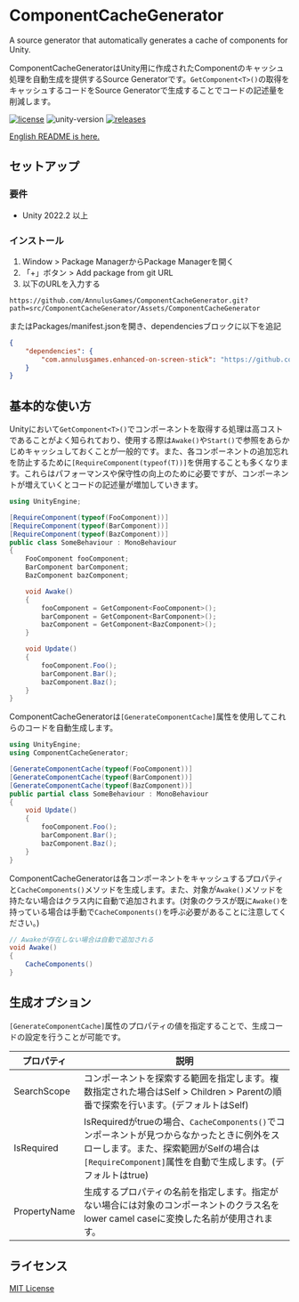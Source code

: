 # ComponentCacheGenerator
 A source generator that automatically generates a cache of components for Unity.

ComponentCacheGeneratorはUnity用に作成されたComponentのキャッシュ処理を自動生成を提供するSource Generatorです。`GetComponent<T>()`の取得をキャッシュするコードをSource Generatorで生成することでコードの記述量を削減します。

[![license](https://img.shields.io/badge/LICENSE-MIT-green.svg)](LICENSE)
![unity-version](https://img.shields.io/badge/unity-2022.2+-000.svg)
[![releases](https://img.shields.io/github/release/AnnulusGames/ComponentCacheGenerator.svg)](https://github.com/AnnulusGames/ComponentCacheGenerator/releases)

[English README is here.](README.md)

## セットアップ

### 要件

* Unity 2022.2 以上

### インストール

1. Window > Package ManagerからPackage Managerを開く
2. 「+」ボタン > Add package from git URL
3. 以下のURLを入力する

```
https://github.com/AnnulusGames/ComponentCacheGenerator.git?path=src/ComponentCacheGenerator/Assets/ComponentCacheGenerator
```

またはPackages/manifest.jsonを開き、dependenciesブロックに以下を追記

```json
{
    "dependencies": {
        "com.annulusgames.enhanced-on-screen-stick": "https://github.com/AnnulusGames/ComponentCacheGenerator.git?path=src/ComponentCacheGenerator/Assets/ComponentCacheGenerator"
    }
}
```

## 基本的な使い方

Unityにおいて`GetComponent<T>()`でコンポーネントを取得する処理は高コストであることがよく知られており、使用する際は`Awake()`や`Start()`で参照をあらかじめキャッシュしておくことが一般的です。また、各コンポーネントの追加忘れを防止するために`[RequireComponent(typeof(T))]`を併用することも多くなります。これらはパフォーマンスや保守性の向上のために必要ですが、コンポーネントが増えていくとコードの記述量が増加していきます。

```cs
using UnityEngine;

[RequireComponent(typeof(FooComponent))]
[RequireComponent(typeof(BarComponent))]
[RequireComponent(typeof(BazComponent))]
public class SomeBehaviour : MonoBehaviour
{
    FooComponent fooComponent;
    BarComponent barComponent;
    BazComponent bazComponent;

    void Awake()
    {
        fooComponent = GetComponent<FooComponent>();
        barComponent = GetComponent<BarComponent>();
        bazComponent = GetComponent<BazComponent>();
    }

    void Update()
    {
        fooComponent.Foo();
        barComponent.Bar();
        bazComponent.Baz();
    }
}
```

ComponentCacheGeneratorは`[GenerateComponentCache]`属性を使用してこれらのコードを自動生成します。

```cs
using UnityEngine;
using ComponentCacheGenerator;

[GenerateComponentCache(typeof(FooComponent))]
[GenerateComponentCache(typeof(BarComponent))]
[GenerateComponentCache(typeof(BazComponent))]
public partial class SomeBehaviour : MonoBehaviour
{
    void Update()
    {
        fooComponent.Foo();
        barComponent.Bar();
        bazComponent.Baz();
    }
}
```

ComponentCacheGeneratorは各コンポーネントをキャッシュするプロパティと`CacheComponents()`メソッドを生成します。また、対象が`Awake()`メソッドを持たない場合はクラス内に自動で追加されます。(対象のクラスが既に`Awake()`を持っている場合は手動で`CacheComponents()`を呼ぶ必要があることに注意してください。)

```cs
// Awakeが存在しない場合は自動で追加される
void Awake()
{
    CacheComponents()
}
```

## 生成オプション

`[GenerateComponentCache]`属性のプロパティの値を指定することで、生成コードの設定を行うことが可能です。

| プロパティ | 説明 |
| - | - |
| SearchScope | コンポーネントを探索する範囲を指定します。複数指定された場合はSelf > Children > Parentの順番で探索を行います。(デフォルトはSelf) |
| IsRequired | IsRequiredがtrueの場合、`CacheComponents()`でコンポーネントが見つからなかったときに例外をスローします。また、探索範囲がSelfの場合は`[RequireComponent]`属性を自動で生成します。(デフォルトはtrue) |
| PropertyName | 生成するプロパティの名前を指定します。指定がない場合には対象のコンポーネントのクラス名をlower camel caseに変換した名前が使用されます。 |

## ライセンス

[MIT License](LICENSE)